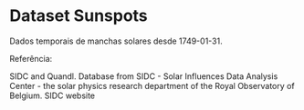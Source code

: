 # Dataset Sunspots

Dados temporais de manchas solares desde 1749-01-31.

Referência:

SIDC and Quandl.
Database from SIDC - Solar Influences Data Analysis Center - the solar physics research department of the Royal Observatory of Belgium. SIDC website
